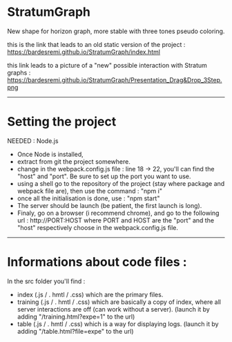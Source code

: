 # StratumGraph
New shape for horizon graph, more stable with three tones pseudo coloring.

this is the link that leads to an old static version of the project :
https://bardesremi.github.io/StratumGraph/index.html

this link leads to a picture of a "new" possible interaction with Stratum graphs :
https://bardesremi.github.io/StratumGraph/Presentation_Drag&Drop_3Step.png

---------------------------------------------

# Setting the project

NEEDED : Node.js

 - Once Node is installed,
 - extract from git the project somewhere.
 - change in the webpack.config.js file :
	line 18 -> 22, you'll can find the "host" and "port". Be sure to set up the port you want to use.
 - using a shell go to the repository of the project (stay where package and webpack file are), then use the command :
	"npm i"
 - once all the initialisation is done, use :
	"npm start"
 - The server should be launch (be patient, the first launch is long).
 - Finaly, go on a browser (i recommend chrome), and go to the following url :
	http://PORT:HOST
where PORT and HOST are the "port" and the "host" respectively choose in the webpack.config.js file.

---------------------------------------------

# Informations about code files :

In the src folder you'll find :
 - index (.js / . hmtl / .css) which are the primary files.
 - training (.js / . hmtl / .css) which are basically a copy of index, where all server interactions are off (can work without a server).
(launch it by adding "/training.html?expe=1" to the url)
- table (.js / . hmtl / .css) which is a way for displaying logs.
(launch it by adding "/table.html?file=expe" to the url)
